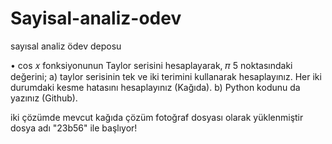 # Sayisal-analiz-odev
sayısal analiz ödev deposu

• cos 𝑥 fonksiyonunun Taylor serisini hesaplayarak, 𝜋
5
noktasındaki
değerini;
a) taylor serisinin tek ve iki terimini kullanarak hesaplayınız. Her iki
durumdaki kesme hatasını hesaplayınız (Kağıda).
b) Python kodunu da yazınız (Github).


iki çözümde mevcut kağıda çözüm fotoğraf dosyası olarak yüklenmiştir dosya adı "23b56" ile başlıyor!
